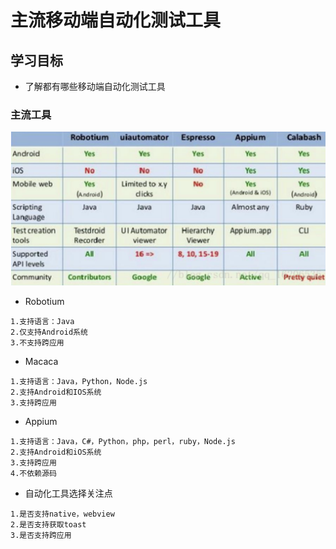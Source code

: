 # 主流移动端自动化测试工具

## 学习目标

- 了解都有哪些移动端自动化测试工具

### 主流工具

![常用工具](img/choice_appium_cause.png)

- Robotium

```
1.支持语言：Java
2.仅支持Android系统
3.不支持跨应用
```

- Macaca

```
1.支持语言：Java，Python，Node.js
2.支持Android和IOS系统
3.支持跨应用
```

- Appium

```
1.支持语言：Java，C#，Python，php，perl，ruby，Node.js
2.支持Android和iOS系统
3.支持跨应用
4.不依赖源码
```

- 自动化工具选择关注点

```
1.是否支持native，webview
2.是否支持获取toast
3.是否支持跨应用
```

